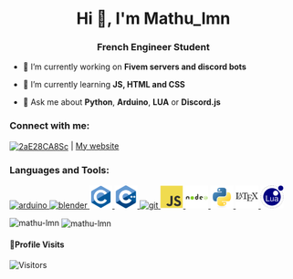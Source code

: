 <h1 align="center">Hi 👋, I'm Mathu_lmn</h1>
<h3 align="center">French Engineer Student</h3>

- 🔭 I’m currently working on **Fivem servers and discord bots**

- 🌱 I’m currently learning **JS, HTML and CSS**

- 💬 Ask me about **Python**, **Arduino**, **LUA** or **Discord.js**

<h3 align="left">Connect with me:</h3>
<p align="left">
<a href="https://discord.gg/2aE28CA8Sc"target="blank"><img align="center" src="https://raw.githubusercontent.com/rahuldkjain/github-profile-readme-generator/master/src/images/icons/Social/discord.svg" alt="2aE28CA8Sc" height="30" width="40" /></a>
  | 
  <a href="https://mathu-lmn.github.io/" target="blank">My website </a>
</p>

<h3 align="left">Languages and Tools:</h3>
<p align="left"> <a href="https://www.arduino.cc/" target="_blank" rel="noreferrer"> <img src="https://cdn.worldvectorlogo.com/logos/arduino-1.svg" alt="arduino" width="40" height="40"/> </a> <a href="https://www.blender.org/" target="_blank" rel="noreferrer"> <img src="https://download.blender.org/branding/community/blender_community_badge_white.svg" alt="blender" width="40" height="40"/> </a> <a href="https://www.cprogramming.com/" target="_blank" rel="noreferrer"> <img src="https://raw.githubusercontent.com/devicons/devicon/master/icons/c/c-original.svg" alt="c" width="40" height="40"/> </a> <a href="https://www.w3schools.com/cpp/" target="_blank" rel="noreferrer"> <img src="https://raw.githubusercontent.com/devicons/devicon/master/icons/cplusplus/cplusplus-original.svg" alt="cplusplus" width="40" height="40"/> </a> <a href="https://git-scm.com/" target="_blank" rel="noreferrer"> <img src="https://www.vectorlogo.zone/logos/git-scm/git-scm-icon.svg" alt="git" width="40" height="40"/> </a> <a href="https://developer.mozilla.org/en-US/docs/Web/JavaScript" target="_blank" rel="noreferrer"> <img src="https://raw.githubusercontent.com/devicons/devicon/master/icons/javascript/javascript-original.svg" alt="javascript" width="40" height="40"/> </a> <a href="https://nodejs.org" target="_blank" rel="noreferrer"> <img src="https://raw.githubusercontent.com/devicons/devicon/master/icons/nodejs/nodejs-original-wordmark.svg" alt="nodejs" width="40" height="40"/> </a> <a href="https://www.python.org" target="_blank" rel="noreferrer"> <img src="https://raw.githubusercontent.com/devicons/devicon/master/icons/python/python-original.svg" alt="python" width="40" height="40"/> </a> <a href="https://www.latex-project.org" target="_blank"> <img src="https://raw.githubusercontent.com/devicons/devicon/master/icons/latex/latex-original.svg" alt="latex" width="40" height="40"/> </a> <a href="https://www.lua.org" target="_blank" rel="noreferrer"> <img src="https://raw.githubusercontent.com/devicons/devicon/master/icons/lua/lua-original-wordmark.svg" alt="lua" width="40" height="40"/> </a> </p></p>

<p><img align="left" src="https://github-readme-stats.vercel.app/api/top-langs?username=mathu-lmn&show_icons=true&theme=tokyonight&locale=en&layout=compact" alt="mathu-lmn" /></p>  

<p>&nbsp;<img align="center" src="https://github-readme-stats.vercel.app/api?username=mathu-lmn&show_icons=true&theme=tokyonight&locale=en" alt="mathu-lmn" /></p>


#### 👀Profile Visits 

<img src = "https://komarev.com/ghpvc/?username=mathu-lmn&label=Profile%20views&color=green&style=plastic" alt = "Visitors">
